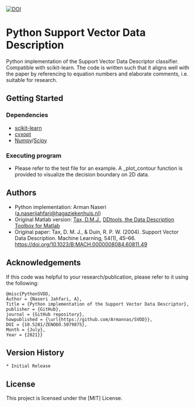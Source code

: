 [![DOI](https://zenodo.org/badge/383824624.svg)](https://zenodo.org/badge/latestdoi/383824624)

# Python Support Vector Data Description

Python implementation of the Support Vector Data Descriptor classifier. Compatible with scikit-learn.
The code is written such that it aligns well with the paper by referencing to equation numbers and elaborate comments, i.e. suitable for research.


## Getting Started

### Dependencies

* [scikit-learn](https://pypi.org/project/scikit-learn/)
* [cvxopt](https://pypi.org/project/cvxopt/)
* [Numpy](https://pypi.org/project/numpy/)/[Scipy](https://pypi.org/project/scipy/)

### Executing program

* Please refer to the test file for an example. A \_plot_contour function is provided to visualize the decision boundary on 2D data. 


## Authors

* Python implementation: Arman Naseri (a.naserijahfari@hagaziekenhuis.nl)
* Original Matlab version: [Tax, D.M.J.](https://github.com/DMJTax), [DDtools, the Data Description Toolbox for Matlab](https://www.tudelft.nl/ewi/over-de-faculteit/afdelingen/intelligent-systems/pattern-recognition-bioinformatics/pattern-recognition-bioinformatics/data-and-software/dd-tools)
* Original paper: Tax, D. M. J., & Duin, R. P. W. (2004). Support Vector Data Description. Machine Learning, 54(1), 45–66. https://doi.org/10.1023/B:MACH.0000008084.60811.49

## Acknowledgements
If this code was helpful to your research/publication, please refer to it using the following:
```
@misc{PythonSVDD,
Author = {Naseri Jahfari, A},
Title = {Python implementation of the Support Vector Data Descriptor},
publisher = {GitHub},
journal = {GitHub repository},
howpublished = {\url{https://github.com/Armannas/SVDD}},
DOI = {10.5281/ZENODO.5079875},
Month = {July},
Year = {2021}}
```
## Version History
    * Initial Release

## License

This project is licensed under the [MIT] License.
